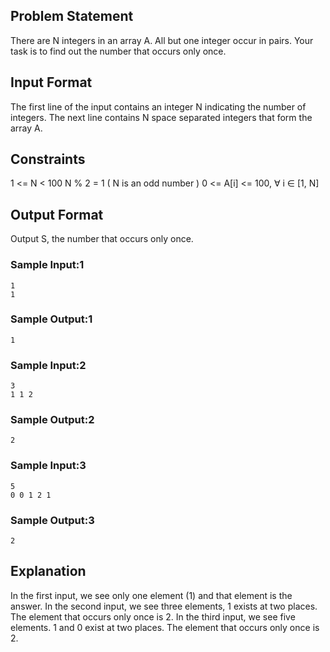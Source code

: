 ## Problem Statement

There are N integers in an array A. All but one integer occur in pairs. Your task is to find out the number that occurs only once.

## Input Format

The first line of the input contains an integer N indicating the number of integers. 
The next line contains N space separated integers that form the array A.

## Constraints

1 <= N < 100 
N % 2 = 1 ( N is an odd number ) 
0 <= A[i] <= 100, ∀ i ∈ [1, N]

## Output Format

Output S, the number that occurs only once.

### Sample Input:1
`1`  
`1`
### Sample Output:1
`1`

### Sample Input:2
`3`  
`1 1 2`
### Sample Output:2
`2`

### Sample Input:3
`5`  
`0 0 1 2 1`
### Sample Output:3
`2`

## Explanation

In the first input, we see only one element (1) and that element is the answer. 
In the second input, we see three elements, 1 exists at two places. The element that occurs only once is 2. 
In the third input, we see five elements. 1 and 0 exist at two places. The element that occurs only once is 2.
